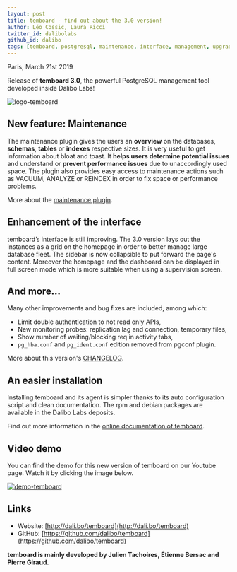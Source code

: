 ```yaml
---
layout: post
title: temboard - find out about the 3.0 version!
author: Léo Cossic, Laura Ricci
twitter_id: dalibolabs
github_id: dalibo
tags: [temboard, postgresql, maintenance, interface, management, upgrade]
---
```


Paris, March 21st 2019

Release of **temboard 3.0**, the powerful PostgreSQL management tool developed inside Dalibo Labs!

<!--MORE-->

![logo-temboard](https://raw.githubusercontent.com/dalibo/blog/gh-pages/img/temboard-bandeau-orange-catchphrase-ombre.png)


## New feature: Maintenance

The maintenance plugin gives the users an **overview** on the databases, **schemas**, **tables** or **indexes** respective sizes.
It is very useful to get information about bloat and toast. It **helps users determine potential issues** and understand or **prevent performance issues** due to unaccordingly used space. The plugin also provides easy access to maintenance actions such as VACUUM, ANALYZE or REINDEX in order to fix space or performance problems.

More about the [maintenance plugin](https://temboard.readthedocs.io/en/latest/temboard-howto-maintenance/).


## Enhancement of the interface

temboard’s interface is still improving. The 3.0 version lays out the instances as a grid on the homepage in order to better manage large database fleet. The sidebar is now collapsible to put forward the page's content. Moreover the homepage and the dashboard can be displayed in full screen mode which is more suitable when using a supervision screen.


## And more...

Many other improvements and bug fixes are included, among which:
   * Limit double authentication to not read only APIs,
   * New monitoring probes: replication lag and connection, temporary files,
   * Show number of waiting/blocking req in activity tabs,
   * `pg_hba.conf` and `pg_ident.conf` edition removed from pgconf plugin.

More about this version's [CHANGELOG](https://temboard.readthedocs.io/en/latest/CHANGELOG/).


## An easier installation

Installing temboard and its agent is simpler thanks to its auto configuration script and clean documentation. The rpm and debian packages are available in the Dalibo Labs deposits.

Find out more information in the [online documentation of temboard](https://temboard.readthedocs.io/en/v3/).


## Video demo

You can find the demo for this new version of temboard on our Youtube page. Watch it by clicking the image below.

[![demo-temboard](https://raw.githubusercontent.com/dalibo/blog/gh-pages/img/screen-temboard.png)](
https://youtu.be/0gSzKYTHEEw "Demo temboard")

## Links
  * Website: [http://dali.bo/temboard](http://dali.bo/temboard)
  * GitHub: [https://github.com/dalibo/temboard](https://github.com/dalibo/temboard)


**temboard is mainly developed by Julien Tachoires, Étienne Bersac and Pierre Giraud.**
